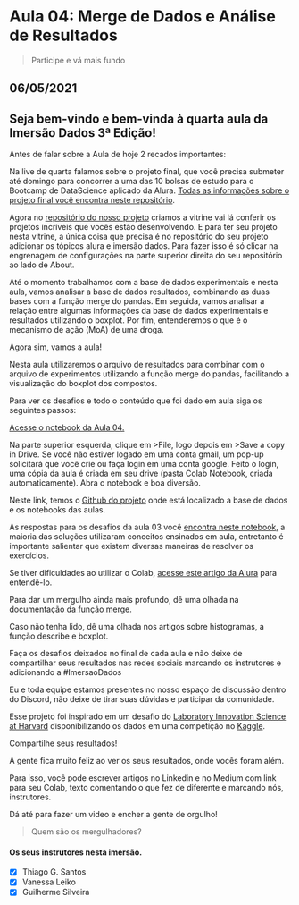 # Aula 04: Merge de Dados e Análise de Resultados

> Participe e vá mais fundo

## 06/05/2021

## Seja bem-vindo e bem-vinda à quarta aula da Imersão Dados 3ª Edição!

Antes de falar sobre a Aula de hoje 2 recados importantes:

Na live de quarta falamos sobre o projeto final, que você precisa submeter até domingo para concorrer a uma das 10 bolsas de estudo para o Bootcamp de DataScience aplicado da Alura. [Todas as informações sobre o projeto final você encontra neste repositório](https://github.com/alura-cursos/imersao-dados-desafio-final). 

Agora no [repositório do nosso projeto](https://github.com/alura-cursos/imersaodados3) criamos a vitrine vai lá conferir os projetos incríveis que vocês estão desenvolvendo. E para ter seu projeto nesta vitrine, a única coisa que precisa é no repositório do seu projeto adicionar os tópicos alura e imersão dados. Para fazer isso é só clicar na engrenagem de configurações na parte superior direita do seu repositório ao lado de About.

Até o momento trabalhamos com a base de dados experimentais e nesta aula, vamos analisar a base de dados resultados, combinando as duas bases com a função merge do pandas. Em seguida, vamos analisar a relação entre algumas informações da base de dados experimentais e resultados utilizando o boxplot. Por fim, entenderemos o que é o mecanismo de ação (MoA) de uma droga.

Agora sim, vamos a aula!

Nesta aula utilizaremos o arquivo de resultados para combinar com o arquivo de experimentos utilizando a função merge do pandas, facilitando a visualização do boxplot dos compostos.

Para ver os desafios e todo o conteúdo que foi dado em aula siga os seguintes passos:

[Acesse o notebook da Aula 04.](https://colab.research.google.com/drive/1fQLBdspCCpKwPXYKI0u8T9bX7LDg47Yg?usp=sharing) 

Na parte superior esquerda, clique em >File, logo depois em >Save a copy in Drive.
Se você não estiver logado em uma conta gmail, um pop-up solicitará que você crie ou faça login em uma conta google.
Feito o login, uma cópia da aula é criada em seu drive (pasta Colab Notebook, criada automaticamente).
Abra o notebook e boa diversão.

Neste link, temos o [Github do projeto](https://github.com/alura-cursos/imersaodados3) onde está localizado a base de dados e os notebooks das aulas. 

As respostas para os desafios da aula 03 você [encontra neste notebook](https://drive.google.com/file/d/184faBMXSfR5mLJg_E3yPw_O3koDrupQB/view?usp=sharing), a maioria das soluções utilizaram conceitos ensinados em aula, entretanto é importante salientar que existem diversas maneiras de resolver os exercícios.

Se tiver dificuldades ao utilizar o Colab, [acesse este artigo da Alura](https://www.alura.com.br/artigos/google-colab-o-que-e-e-como-usar) para entendê-lo. 

Para dar um mergulho ainda mais profundo, dê uma olhada na [documentação da função merge](https://pandas.pydata.org/docs/reference/api/pandas.DataFrame.merge.html). 

Caso não tenha lido, dê uma olhada nos artigos sobre histogramas, a função describe e boxplot.

Faça os desafios deixados no final de cada aula e não deixe de compartilhar seus resultados nas redes sociais marcando os instrutores e adicionando a #ImersaoDados

Eu e toda equipe estamos presentes no nosso espaço de discussão dentro do Discord, não deixe de tirar suas dúvidas e participar da comunidade.

Esse projeto foi inspirado em um desafio do [Laboratory Innovation Science at Harvard](https://lish.harvard.edu/) disponibilizando os dados em uma competição no [Kaggle](https://www.kaggle.com/c/lish-moa).

Compartilhe seus resultados!

A gente fica muito feliz ao ver os seus resultados, onde vocês foram além. 

Para isso, você pode escrever artigos no Linkedin e no Medium com link para seu Colab, texto comentando o que fez de diferente e marcando nós, instrutores. 

Dá até para fazer um video e encher a gente de orgulho!

> Quem são os mergulhadores?
#### Os seus instrutores nesta imersão.

- [x] Thiago G. Santos
- [x] Vanessa Leiko
- [x] Guilherme Silveira